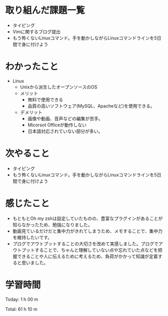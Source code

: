 # 取り組んだ課題一覧
- タイピング
- Vimに関するブログ提出
- もう怖くないLinuxコマンド。手を動かしながらLinuxコマンドラインを5日間で身に付けよう

# わかったこと
- Linux
  - Unixから派生したオープンソースのOS
  - メリット
    - 無料で使用できる
    - 品質の高いソフトウェア(MySQL、Apacheなど)を使用できる。
  - デメリット
    - 画像や動画、音声などの編集が苦手。
    - Micorsot Officeが動作しない
    - 日本語対応されていない部分が多い。

# 次やること
- タイピング
- もう怖くないLinuxコマンド。手を動かしながらLinuxコマンドラインを5日間で身に付けよう

# 感じたこと
- もともとOh my zshは設定していたものの、豊富なプラグインがあることが知らなかったため、勉強になりました。
- 動画見ているだけだと集中力がきれてしまうため、メモすることで、集中力を維持したいです。
- ブログでアウトプットすることの大切さを改めて実感しました。ブログでアウトプットすることで、ちゃんと理解していない点や忘れていた点などを把握できることや人に伝えるために考えるため、負荷がかかって知識が定着すると思いました。


# 学習時間
Today: 1 h 00 m

Total: 61 h 10 m
